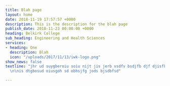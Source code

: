 ```yaml
---
title: Blah page
layout: home
date: 2018-11-19 17:57:57 +0000
description: This is the description for the blah page
publish_date: 2018-11-23 00:00:00 +0000
heading: Belkirk College
sub_heading: Engineering and Health Sciences
services:
- heading: One
  description: Blah
  icon: "/uploads/2017/11/13/iwk-logo.png"
show_news: false
textline: "jhr ud suygberoiu soiu nijt jis jerb vsdfv bsdjfb djf djisfbv dsjb dsj
  \n\nis dtgbosud oiusgoh sd obhsjfg jods bjsdbfsd"

---
```

